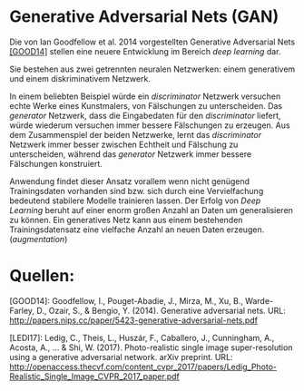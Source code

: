 # Generative Adversarial Nets (GAN)
Die von Ian Goodfellow et al. 2014 vorgestellten Generative Adversarial Nets <a>[[GOOD14]](#ref_good14)</a> stellen eine neuere Entwicklung im Bereich _deep learning_ dar.

Sie bestehen aus zwei getrennten neuralen Netzwerken: einem generativem und einem diskriminativem Netzwerk. 

In einem beliebten Beispiel würde ein _discriminator_ Netzwerk versuchen echte Werke eines Kunstmalers, von Fälschungen zu unterscheiden. Das _generator_ Netzwerk, dass die Eingabedaten für den _discriminator_ liefert, würde wiederum versuchen immer bessere Fälschungen zu erzeugen. Aus dem Zusammenspiel der beiden Netzwerke, lernt das _discriminator_ Netzwerk immer besser zwischen Echtheit und Fälschung zu unterscheiden, während das _generator_ Netzwerk immer bessere Fälschungen konstruiert.

Anwendung findet dieser Ansatz vorallem wenn nicht genügend Trainingsdaten vorhanden sind bzw. sich durch eine Vervielfachung bedeutend stabilere Modelle trainieren lassen.  Der Erfolg von _Deep Learning_ beruht auf einer enorm großen Anzahl an Daten um generalisieren zu können. Ein generatives Netz kann aus einem bestehenden Trainingsdatensatz eine vielfache Anzahl an neuen Daten erzeugen. (_augmentation_)



# Quellen:

<a name="ref_good14">[GOOD14]</a>: Goodfellow, I., Pouget-Abadie, J., Mirza, M., Xu, B., Warde-Farley, D., Ozair, S., & Bengio, Y. (2014). Generative adversarial nets. URL: http://papers.nips.cc/paper/5423-generative-adversarial-nets.pdf

<a name="ref_LEDI17">[LEDI17]</a>: Ledig, C., Theis, L., Huszár, F., Caballero, J., Cunningham, A., Acosta, A., ... & Shi, W. (2017). Photo-realistic single image super-resolution using a generative adversarial network. arXiv preprint. URL: http://openaccess.thecvf.com/content_cvpr_2017/papers/Ledig_Photo-Realistic_Single_Image_CVPR_2017_paper.pdf



